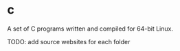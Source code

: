 # c
A set of C programs written and compiled for 64-bit Linux.

TODO:
	add source websites for each folder